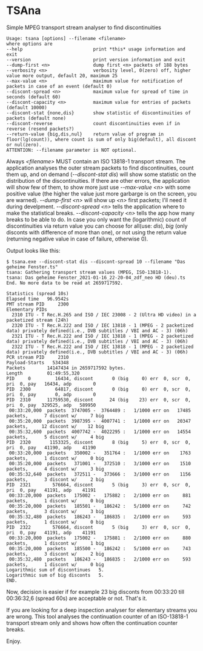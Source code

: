 # TSAna
Simple MPEG transport stream analyser to find discontinuities

    Usage: tsana [options] --filename <filename>
    where options are
    --help                          print *this* usage information and exit
    --version                       print version information and exit
    --dump-first <n>                dump first <n> packets of 188 bytes
    --verbosity <n>                 verbosity level, 0(zero) off, higher value more output, default 20, maximum 25
    --max-value <n>                 maximum value for notification of packets in case of an event (default 0)
    --discont-spread <n>            maximum value for spread of time in seconds (default 60)
    --discont-capacity <n>          maximum value for entries of packets (default 10000)
    --discont-stat {none,dis}       show statistic of discontinuities of packets (default none)
    --discont-reverse               count discontinuities even if in reverse (resend packets?)
    --return-value {big,dis,nul}    return value of program in floor(lg(count)), where count is sum of only big(default), all discont or nul(zero).
    ATTENTION: --filename parameter is NOT optional.

Always *\<filename\>* MUST contain an ISO 13818-1 transport stream. The application analyses the outer stream packets to find discontinuities, count them up, and on demand (*--discont-stat dis*) will show some statistic on the distribution of the discontinuities. If there are other errors, the application will show few of them, to show more just use *--max-value \<n\>* with some positive value (the higher the value just more garbarge is on the screen, you are warned). *--dump-first \<n\>* will show up *\<n\>* first packets; I'll need it during develpment. *--discont-spread \<n\>* tells the application where to make the statistical breaks. *--discont-capacity \<n\>* tells the app how many breaks to be able to do. In case you only want the (logarithmic) count of discontinuities via return value you can choose for all(use: *dis*), *big* (only disconts with difference of more than one), or not using the return value (returning negative value in case of failure, otherwise 0).

Output looks like this:

    $ tsana.exe --discont-stat dis --discont-spread 10 --filename "Das geheime Fenster.ts"
    tsana: Gathering transport stream values (MPEG, ISO-13818-1).
    tsana: Das geheime Fenster_2021-01-16_22-20-04_zdf_neo HD (deu).ts
    End. No more data to be read at 2659717592.

    Statistics (spread 10s)
    Elapsed time   96.9542s
    PMT stream PID     2300
    Elementary PIDs
      2310 ITU - T Rec.H.265 and ISO / IEC 23008 - 2 (Ultra HD video) in a packetized stream (24h)
      2320 ITU - T Rec.H.222 and ISO / IEC 13818 - 1 (MPEG - 2 packetized data) privately defined(i.e., DVB subtitles / VBI and AC - 3) (06h)
      2321 ITU - T Rec.H.222 and ISO / IEC 13818 - 1 (MPEG - 2 packetized data) privately defined(i.e., DVB subtitles / VBI and AC - 3) (06h)
      2322 ITU - T Rec.H.222 and ISO / IEC 13818 - 1 (MPEG - 2 packetized data) privately defined(i.e., DVB subtitles / VBI and AC - 3) (06h)
    PCR stream PID     2310
    Payload-Starts   534348
    Packets        14147434 in 2659717592 bytes.
    Length         01:49:55,320
    PID     0         16434, discont       0 (big     0) err  0, scr  0, pri  0, pay   16434, adp        0
    PID  2300         64817, discont       0 (big     0) err  0, scr  0, pri  0, pay       0, adp        0
    PID  2310      11759530, discont      24 (big    23) err  0, scr  0, pri  0, pay  329525, adp   589950
     00:33:20,000  packets  3747005 -  3764489 :   1/1000 err on   17485 packets,      7 discont w/     7 big
     00:35:20,000  packets  3987395 -  4007741 :   1/1000 err on   20347 packets,     12 discont w/    12 big
     00:35:32,600  packets  4007742 -  4022295 :   1/1000 err on   14554 packets,      5 discont w/     4 big
    PID  2320       1153325, discont       8 (big     5) err  0, scr  0, pri  0, pay   41190, adp    41190
     00:33:20,000  packets   350002 -   351764 :   1/1000 err on    1763 packets,      1 discont w/     0 big
     00:35:20,000  packets   371001 -   372510 :   3/1000 err on    1510 packets,      4 discont w/     3 big
     00:35:32,640  packets   372511 -   373666 :   3/1000 err on    1156 packets,      3 discont w/     2 big
    PID  2321        576664, discont       5 (big     3) err  0, scr  0, pri  0, pay   41191, adp    41191
     00:33:20,000  packets   175002 -   175882 :   2/1000 err on     881 packets,      1 discont w/     0 big
     00:35:20,000  packets   185501 -   186242 :   5/1000 err on     742 packets,      3 discont w/     3 big
     00:35:32,480  packets   186243 -   186835 :   2/1000 err on     593 packets,      1 discont w/     0 big
    PID  2322        576664, discont       5 (big     3) err  0, scr  0, pri  0, pay   41191, adp    41191
     00:33:20,000  packets   175002 -   175881 :   2/1000 err on     880 packets,      1 discont w/     1 big
     00:35:20,000  packets   185500 -   186242 :   5/1000 err on     743 packets,      3 discont w/     2 big
     00:35:32,480  packets   186243 -   186835 :   2/1000 err on     593 packets,      1 discont w/     0 big
    Logarithmic sum of discontinues   5.
    Logarithmic sum of big disconts   5.
    END.

Now, decision is easier if for example 23 big disconts from 00:33:20 till 00:36:32,6 (spread 60s) are acceptable or not. That's it.

If you are looking for a deep inspection analyser for elementary streams you are wrong. This tool analyses the continuation counter of an ISO-13818-1 transport stream only and shows how often the continuation counter breaks.

Enjoy.
